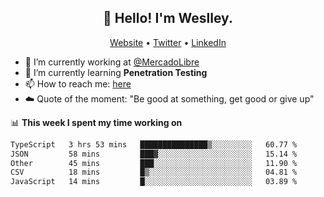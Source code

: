<h2 align="center">👋 Hello! I'm Weslley.</h2>
<p align="center">
  <a href="http://weslleyneri.com.br">Website</a> •
  <a href="https://twitter.com/Weslley_Neri">Twitter</a> •
  <a href="https://www.linkedin.com/in/weslley-neri-3658908b">LinkedIn</a>
</p>


- 🔭 I’m currently working at [@MercadoLibre](https://github.com/mercadolibre)
- 🌱 I’m currently learning **Penetration Testing**
- 📫 How to reach me: [here](mailto:weslley39@gmail.com)
- ☁️ Quote of the moment: "Be good at something, get good or give up"

📊 **This week I spent my time working on**
<!--START_SECTION:waka-->

```txt
TypeScript   3 hrs 53 mins   ███████████████▒░░░░░░░░░   60.77 %
JSON         58 mins         ███▓░░░░░░░░░░░░░░░░░░░░░   15.14 %
Other        45 mins         ███░░░░░░░░░░░░░░░░░░░░░░   11.90 %
CSV          18 mins         █▒░░░░░░░░░░░░░░░░░░░░░░░   04.81 %
JavaScript   14 mins         █░░░░░░░░░░░░░░░░░░░░░░░░   03.89 %
```

<!--END_SECTION:waka-->

<!-- Inspired by https://github.com/gruselhaus/gruselhaus -->